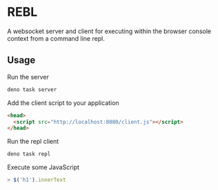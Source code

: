# REBL

A websocket server and client for executing within the browser console context from a command line repl.

## Usage

Run the server

```sh
deno task server
```

Add the client script to your application

```html
<head>
  <script src="http://localhost:8080/client.js"></script>
</head>
```

Run the repl client

```sh
deno task repl
```

Execute some JavaScript

```js
> $('h1').innerText
```
